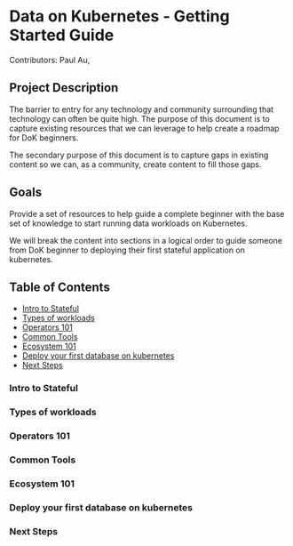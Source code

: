 # Data on Kubernetes - Getting Started Guide

Contributors: Paul Au, 

## Project Description
The barrier to entry for any technology and community surrounding that technology can often be quite high. The purpose of this document is to capture existing resources that we can leverage to help create a roadmap for DoK beginners. 

The secondary purpose of this document is to capture gaps in existing content so we can, as a community, create content to fill those gaps.

## Goals
Provide a set of resources to help guide a complete beginner with the base set of knowledge to start running data workloads on Kubernetes.

We will break the content into sections in a logical order to guide someone from DoK beginner to deploying their first stateful application on kubernetes.

## Table of Contents

- [Intro to Stateful](#intro-to-stateful)
- [Types of workloads](#types-of-workloads)
- [Operators 101](#operatores-101)
- [Common Tools](#common-tools)
- [Ecosystem 101](#ecosystem-101)
- [Deploy your first database on kubernetes](#deploy-you-first-database-on-kubernetes)
- [Next Steps](#next-steps)

### Intro to Stateful

### Types of workloads

### Operators 101

### Common Tools

### Ecosystem 101

### Deploy your first database on kubernetes

### Next Steps
